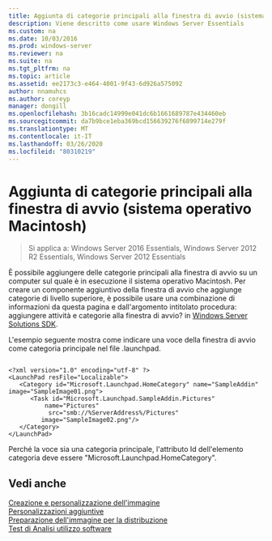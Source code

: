 ```yaml
---
title: Aggiunta di categorie principali alla finestra di avvio (sistema operativo Macintosh)
description: Viene descritto come usare Windows Server Essentials
ms.custom: na
ms.date: 10/03/2016
ms.prod: windows-server
ms.reviewer: na
ms.suite: na
ms.tgt_pltfrm: na
ms.topic: article
ms.assetid: ee2173c3-e464-4001-9f43-6d926a575092
author: nnamuhcs
ms.author: coreyp
manager: dongill
ms.openlocfilehash: 3b16cadc14999e041dc6b1661689787e434460eb
ms.sourcegitcommit: da7b9bce1eba369bcd156639276f6899714e279f
ms.translationtype: MT
ms.contentlocale: it-IT
ms.lasthandoff: 03/26/2020
ms.locfileid: "80310219"
---
```

# <a name="add-top-level-categories-to-the-launchpad-macintosh-operating-system"></a>Aggiunta di categorie principali alla finestra di avvio (sistema operativo Macintosh)

>Si applica a: Windows Server 2016 Essentials, Windows Server 2012 R2 Essentials, Windows Server 2012 Essentials

È possibile aggiungere delle categorie principali alla finestra di avvio su un computer sul quale è in esecuzione il sistema operativo Macintosh. Per creare un componente aggiuntivo della finestra di avvio che aggiunge categorie di livello superiore, è possibile usare una combinazione di informazioni da questa pagina e dall'argomento intitolato procedura: aggiungere attività e categorie alla finestra di avvio? in [Windows Server Solutions SDK](https://go.microsoft.com/fwlink/?LinkID=248648).  
  
 L'esempio seguente mostra come indicare una voce della finestra di avvio come categoria principale nel file .launchpad.  
  
```  
  
<?xml version="1.0" encoding="utf-8" ?>  
<LaunchPad resFile="Localizable">  
   <Category id="Microsoft.Launchpad.HomeCategory" name="SampleAddin"  image="SampleImage01.png">  
      <Task id="Microsoft.Launchpad.SampleAddin.Pictures"   
          name="Pictures"       
           src="smb://%ServerAddress%/Pictures"   
         image="SampleImage02.png"/>  
   </Category>  
</LaunchPad>  
```  
  
 Perché la voce sia una categoria principale, l'attributo Id dell'elemento categoria deve essere "Microsoft.Launchpad.HomeCategory".  
  
## <a name="see-also"></a>Vedi anche  
 [Creazione e personalizzazione dell'immagine](Creating-and-Customizing-the-Image.md)   
 [Personalizzazioni aggiuntive](Additional-Customizations.md)   
 [Preparazione dell'immagine per la distribuzione](Preparing-the-Image-for-Deployment.md)   
 [Test di Analisi utilizzo software](Testing-the-Customer-Experience.md)